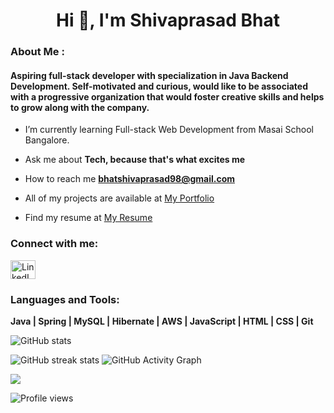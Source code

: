 
<h1 align="center">Hi 👋, I'm Shivaprasad Bhat</h1>
<p align='center'> </h1>
<h3>About Me :</h3>
<h4 align="left">Aspiring full-stack developer with specialization in Java Backend Development. Self-motivated and curious, would like to be associated with a progressive organization that would foster creative skills and helps to grow along with the company.</h4>


-  I’m currently learning Full-stack Web Development from Masai School Bangalore.

-  Ask me about **Tech, because that's what excites me**

-  How to reach me **bhatshivaprasad98@gmail.com**

-  All of my projects are available at [My Portfolio](https://shivaprasad-sbhat.github.io/)

-  Find my resume at [My Resume](https://github.com/Shivaprasad-sBhat/Shivaprasad-sBhat/files/9626810/Shivaprasad_Bhat_Resume.1.pdf)

<h3 align="left">Connect with me:</h3>
<p align="left">
<a href="https://linkedin.com/in/shivaprasad-bhat/" target="_blank"> <img align="center" src="https://s.yimg.com/fz/api/res/1.2/6.1sJqIySlxah724K1v9xA--~C/YXBwaWQ9c3JjaGRkO2ZpPWZpdDtoPTEyMDtxPTgwO3c9MTIw/https://s.yimg.com/zb/imgv1/051c505f-dc29-3303-81b2-5828c6e3b2e2/t_500x300" alt="LinkedIn" height="30" width="40" /></a>
</p>





<div> <!--align="center" --> 
<!-- - Tech stacks-->
<h3 align="left">Languages and Tools:</h3>
<p align="left"> 
<!--
 <a href="https://aws.amazon.com" target="_blank" rel="noreferrer"> 
<img src="Image/aws.jpg" alt="AWS" width="40" height="40"/> 
</a> 
<a href="https://git-scm.com/" target="_blank" rel="noreferrer">
 <img src="GIT##" alt="Git" width="40" height="40"/>
 </a>
 <a href="https://www.java.com" target="_blank" rel="noreferrer"> 
 <img src="JAvA##" alt="Java" width="40" height="40"> 
</a> 
<a href="https://developer.mozilla.org/en-US/docs/Web/JavaScript" target="_blank" rel="noreferrer"> 
<img src="JavaScript##" alt="Javascript" width="40" height="40"/>
 </a> 
 <a href="https://www.mysql.com/" target="_blank" rel="noreferrer"> 
 <img src="MYSQL##" alt="MySQL" width="40" height="40"/> 
 </a>
  <a href="https://spring.io/" target="_blank" rel="noreferrer"> 
  <img src="Spring##" alt="Spring" width="40" height="40"/> 
  </a> -->

**Java | Spring | MySQL | Hibernate | AWS | JavaScript | HTML | CSS | Git**
</p>


  
![GitHub stats](https://github-readme-stats.vercel.app/api?username=shivaprasad-sbhat&show_icons=true)

![GitHub streak stats](https://github-readme-streak-stats.herokuapp.com/?user=shivaprasad-sbhat)
 ![GitHub Activity Graph](https://activity-graph.herokuapp.com/graph?username=shivaprasad-sbhat)


<img align="center" src="https://github-readme-stats.vercel.app/api/top-langs/?username=shivaprasad-sbhat&layout=compact&theme=vue&hide_border=true" />


 </div>

<!--![Visitor Count](https://profile-counter.glitch.me/{Shivaprasad-sBhat}/count.svg)-->
![Profile views](https://gpvc.arturio.dev/Shivaprasad-sBhat)
